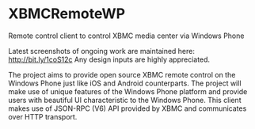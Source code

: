 XBMCRemoteWP
============

Remote control client to control XBMC media center via Windows Phone

Latest screenshots of ongoing work are maintained here: http://bit.ly/1coS12c Any design inputs are highly appreciated.

The project aims to provide open source XBMC remote control on the Windows Phone just like iOS and Android counterparts.
The project will make use of unique features of the Windows Phone platform and provide users with beautiful UI characteristic to the Windows Phone.
This client makes use of JSON-RPC (V6) API provided by XBMC and communicates over HTTP transport.
